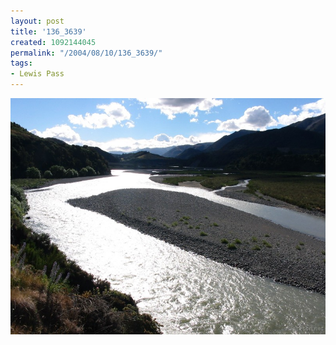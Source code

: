 ```yaml
---
layout: post
title: '136_3639'
created: 1092144045
permalink: "/2004/08/10/136_3639/"
tags:
- Lewis Pass
---
```


<img src="/image/images/136_3639-1243.jpg"/>


